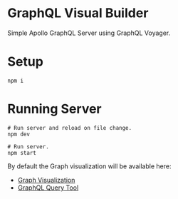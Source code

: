 # GraphQL Visual Builder

Simple Apollo GraphQL Server using GraphQL Voyager.

# Setup

    npm i

# Running Server

    # Run server and reload on file change.
    npm dev

    # Run server.
    npm start

By default the Graph visualization will be available here:

* [Graph Visualization](http://localhost:5000/voyager)
* [GraphQL Query Tool](http://localhost:5000/graphql)
